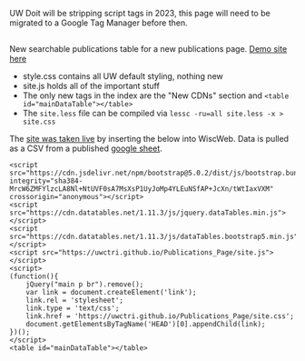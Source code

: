 
UW Doit will be stripping script tags in 2023, this page will need to be migrated to a Google Tag Manager before then.

##

New searchable publications table for a new publications page. [Demo site here](https://uwctri.github.io/Publications_Page/)

* style.css contains all UW default styling, nothing new
* site.js holds all of the important stuff
* The only new tags in the index are the "New CDNs" section and `<table id="mainDataTable"></table>`
* The `site.less` file can be compiled via `lessc -ru=all site.less -x > site.css`

The [site was taken live](https://ctri.wisc.edu/researchers/uw-ctri-research-papers/) by inserting the below into WiscWeb. Data is pulled as a CSV from a published [google sheet](https://docs.google.com/spreadsheets/d/e/2PACX-1vT6OITFMbQ5y4dDwRdcPZCoMY6Kp2lGyBZb8kS8hKVCyIq6ItYBXQR-rUByrClzUwEFum7FPCd-L0ya/pub?gid=1937609001&single=true&output=csv).

```
<script src="https://cdn.jsdelivr.net/npm/bootstrap@5.0.2/dist/js/bootstrap.bundle.min.js" integrity="sha384-MrcW6ZMFYlzcLA8Nl+NtUVF0sA7MsXsP1UyJoMp4YLEuNSfAP+JcXn/tWtIaxVXM" crossorigin="anonymous"></script>
<script src="https://cdn.datatables.net/1.11.3/js/jquery.dataTables.min.js"></script>
<script src="https://cdn.datatables.net/1.11.3/js/dataTables.bootstrap5.min.js"></script>
<script src="https://uwctri.github.io/Publications_Page/site.js"></script>
<script>
(function(){
    jQuery("main p br").remove();
    var link = document.createElement('link'); 
    link.rel = 'stylesheet'; 
    link.type = 'text/css';
    link.href = 'https://uwctri.github.io/Publications_Page/site.css'; 
    document.getElementsByTagName('HEAD')[0].appendChild(link); 
})();
</script>
<table id="mainDataTable"></table>
```
